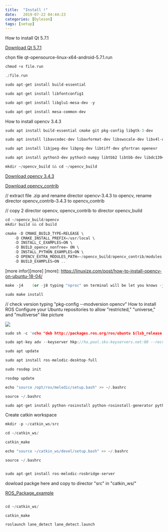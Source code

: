 ```yaml
---
title:  "Install !"
date:   2019-07-22 04:44:23
categories: [Dyleson]
tags: [setup]
---
```

How to install Qt 5.7.1

[Download Qt 5.7.1 ][QT]

[QT]:https://download.qt.io/archive/qt/5.7/5.7.1/


chọn file  qt-opensource-linux-x64-android-5.7.1.run
``` c++
chmod +x file.run

./file.run

sudo apt-get install build-essential

sudo apt-get install libfontconfig1

sudo apt-get install libglu1-mesa-dev -y

sudo apt-get install mesa-common-dev
``` 
How to install opencv 3.4.3
``` c++
sudo apt install build-essential cmake git pkg-config libgtk-3-dev

sudo apt install libavcodec-dev libavformat-dev libswscale-dev libv4l-dev libxvidcore-dev libx264-dev

sudo apt install libjpeg-dev libpng-dev libtiff-dev gfortran openexr

sudo apt install python3-dev python3-numpy libtbb2 libtbb-dev libdc1394-22-dev

mkdir ~/opencv_build && cd ~/opencv_build
``` 

[Download opencv 3.4.3][opencv]

[opencv]: https://github.com/opencv/opencv/archive/3.4.3.zip

[Download opencv_contrib][contrib]

[contrib]: https://github.com/opencv/opencv_contrib/archive/3.4.3.zip
// extract file .zip  and rename director opencv-3.4.3 to opencv, rename director opencv_contrib-3.4.3 to opencv_contrib

// copy 2 director opencv, opencv_contrib to director opencv_build
``` c++
cd ~/opencv_build/opencv 
mkdir build && cd build 		
``` 
``` c++
cmake -D CMAKE_BUILD_TYPE=RELEASE \
    -D CMAKE_INSTALL_PREFIX=/usr/local \
    -D INSTALL_C_EXAMPLES=ON \
    -D BUILD_opencv_nonfree= ON \
    -D INSTALL_PYTHON_EXAMPLES=ON \
    -D OPENCV_EXTRA_MODULES_PATH=~/opencv_build/opencv_contrib/modules \
    -D BUILD_EXAMPLES=ON ..
```
[more infor][more]
[more]: https://linuxize.com/post/how-to-install-opencv-on-ubuntu-18-04/
``` c++
make -j4    (or -j8 typing "nproc" on terminal will be let you knows -j4 or -j8).

sudo make install
``` 
// check version typing "pkg-config --modversion opencv"
How to install ROS
Configure your Ubuntu repositories to allow "restricted," "universe," and "multiverse" like picture

![](https://lh5.googleusercontent.com/u6aRh__8rH7IlFmKwTcZFA9_2nFFbBJmzjdHoBFw_wcB-YarRDcPoxLzymf6qEGmPZVcGy9stcef3PZaWilZX7DgqlLkacnyrkO2_-tU7FlNi829_JyH=w773)

``` c++
sudo sh -c 'echo "deb http://packages.ros.org/ros/ubuntu $(lsb_release -sc) main" > /etc/apt/sources.list.d/ros-latest.list'

sudo apt-key adv --keyserver hkp://ha.pool.sks-keyservers.net:80 --recv-key 421C365BD9FF1F717815A3895523BAEEB01FA116

sudo apt update

sudo apt install ros-melodic-desktop-full

sudo rosdep init

rosdep update

echo "source /opt/ros/melodic/setup.bash" >> ~/.bashrc

source ~/.bashrc

sudo apt-get install python-rosinstall python-rosinstall-generator python-wstool build-essential
```

Create catkin workspace
``` c++
mkdir -p ~/catkin_ws/src

cd ~/catkin_ws/

catkin_make

echo "source ~/catkin_ws/devel/setup.bash" >> ~/.bashrc

source ~/.bashrc


sudo apt-get install ros-melodic-rosbridge-server

``` 

dowload packge here and copy to director  "src"  in  "catkin_ws/"

 
[ROS_Package_example][ROS]

[ROS]: https://github.com/fpt-corp/ROS_Package_example.git

``` c++

cd ~/catkin_ws/

catkin_make

roslaunch lane_detect lane_detect.launch
``` 

